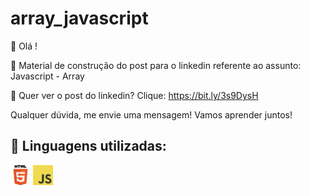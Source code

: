 # array_javascript


💜 Olá !

💬 Material de construção do post para o linkedin referente ao assunto: Javascript - Array

🚀  Quer ver o post do linkedin? Clique:
https://bit.ly/3s9DysH


Qualquer dúvida, me envie uma mensagem! Vamos aprender juntos!


## 🚀 Linguagens utilizadas:

<code><img height="32" src="https://raw.githubusercontent.com/github/explore/80688e429a7d4ef2fca1e82350fe8e3517d3494d/topics/html/html.png" alt="HTML5"/></code>
<code><img height="32" src="https://raw.githubusercontent.com/github/explore/80688e429a7d4ef2fca1e82350fe8e3517d3494d/topics/javascript/javascript.png" alt="Javascript"/></code>


